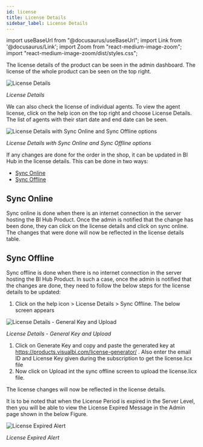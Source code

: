 ```yaml
---
id: license
title: License Details
sidebar_label: License Details
---
```


import useBaseUrl from "@docusaurus/useBaseUrl";
import Link from '@docusaurus/Link';
import Zoom from "react-medium-image-zoom";
import "react-medium-image-zoom/dist/styles.css";

The license details of the product can be seen in the admin dashboard. The license of the whole product can be seen on the top right.

  <div class="center">
    <Zoom>
      <img alt="License Details" src={useBaseUrl('doc-images/admin-guide/lc1.png')}/>
    </Zoom>
  </div>

*License Details*

We can also check the license of individual agents. To view the agent license, click on the help icon on the top right and choose License Details. The list of agents with their start date and end date can be
seen.

  <div class="center">
    <Zoom>
      <img alt="License Details with Sync Online and Sync Offline options" src={useBaseUrl('doc-images/admin-guide/lc2.png')}/>
    </Zoom>
  </div>

*License Details with Sync Online and Sync Offline options*

If any changes are done for the order in the shop, it can be updated in
BI Hub in the license details. This can be done in two ways:

- [Sync Online](#sync-online)
- [Sync Offline](#sync-offline)

## Sync Online

Sync online is done when there is an internet connection in the server hosting the BI Hub Product. Once the admin is notified that the change has been done, they can click on the license details and click on sync online. The changes that were done will now be reflected in the license details table.

## Sync Offline

Sync offline is done when there is no internet connection in the server hosting the BI Hub Product. In such a case, once the admin is notified that the changes are done, they need to follow the below steps for the license details to be updated: 

1. Click on the help icon > License Details > Sync Offline. The below screen appears

  <div class="center">
    <Zoom>
      <img alt="License Details - General Key and Upload" src={useBaseUrl('doc-images/admin-guide/lc3.png')}/>
    </Zoom>
  </div>

 *License Details - General Key and Upload*

1. Click on Generate Key and copy and paste the generated key at <https://products.visualbi.com/license-generator/> . Also enter the email ID and License Key given during the subscription to get the license.licx file
1. Now click on Upload int the sync offline screen to upload the license.licx file.

The license changes will now be reflected in the license details.

It is to be noted that when the License Period is expired in the Server Level, then you will be able to view the License Expired Message in the Admin page shown in the below Figure.

  <div class="center">
    <Zoom>
      <img alt="License Expired Alert" src={useBaseUrl('doc-images/admin-guide/le1.png')}/>
    </Zoom>
  </div>


*License Expired Alert*

